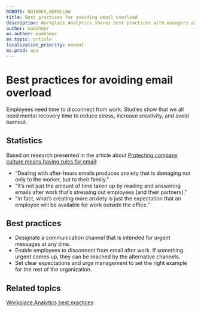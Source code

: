 ```yaml
---
ROBOTS: NOINDEX,NOFOLLOW
title: Best practices for avoiding email overload
description: Workplace Analytics shares best practices with managers about how to avoid email overload
author: madehmer
ms.author: madehmer
ms.topic: article
localization_priority: normal 
ms.prod: wpa
---
```


# Best practices for avoiding email overload

Employees need time to disconnect from work. Studies show that we all need mental recovery time to reduce stress, increase creativity, and avoid burnout.

## Statistics

Based on research presented in the article about [Protecting company culture means having rules for email](https://insights.office.com/productivity/protecting-company-culture-from-after-hours-work/):

* “Dealing with after-hours emails produces anxiety that is damaging not only to the worker, but to their family."
* "It’s not just the amount of time taken up by reading and answering emails after work that’s stressing out employees (and their partners)."
* "In fact, what’s creating more anxiety is just the expectation that an employee will be available for work outside the office.”

## Best practices

* Designate a communication channel that is intended for urgent messages at any time.  
* Enable employees to disconnect from email after work. If something urgent comes up, they can be reached by the alternative channels.
* Set clear expectations and urge management to set the right example for the rest of the organization.

## Related topics

[Workplace Analytics best practices](gm-best-practices.md)